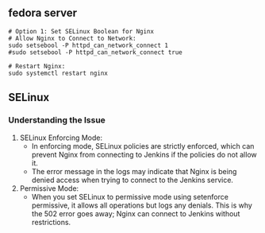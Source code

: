 ## fedora server
```
# Option 1: Set SELinux Boolean for Nginx
# Allow Nginx to Connect to Network:
sudo setsebool -P httpd_can_network_connect 1
#sudo setsebool -P httpd_can_network_connect true

# Restart Nginx:
sudo systemctl restart nginx
```

## SELinux
### Understanding the Issue
1. SELinux Enforcing Mode:
    - In enforcing mode, SELinux policies are strictly enforced, which can prevent Nginx from connecting to Jenkins if the policies do not allow it.
    - The error message in the logs may indicate that Nginx is being denied access when trying to connect to the Jenkins service.
2. Permissive Mode:
    - When you set SELinux to permissive mode using setenforce permissive, it allows all operations but logs any denials. This is why the 502 error goes away; Nginx can connect to Jenkins without restrictions.